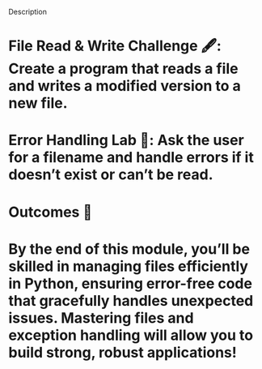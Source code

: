 Description
# File Read & Write Challenge 🖋️: Create a program that reads a file and writes a modified version to a new file.
# Error Handling Lab 🧪: Ask the user for a filename and handle errors if it doesn’t exist or can’t be read.


# Outcomes 🎉
# By the end of this module, you’ll be skilled in managing files efficiently in Python, ensuring error-free code that gracefully handles unexpected issues. Mastering files and exception handling will allow you to build strong, robust applications!